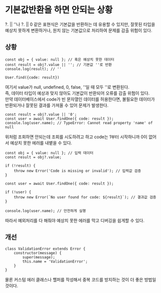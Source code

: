 # 기본값반환을 하면 안되는 상황

?. || ''나 ?. || 0 같은 표현식은 기본값을 반환하는 데 유용할 수 있지만, 잘못된 타입을 예상치 못하게 변환하거나, 원치 않는 기본값으로 처리하여 문제를 감출 위험이 있다.

## 상황

```
const obj = { value: null }; // 혹은 예상치 못한 데이터
const result = obj?.value || ''; // 기본값 ''로 반환
console.log(result); // ''

User.find({code: result})
```

여기서 value가 null, undefined, 0, false, ''일 때 모두 ''로 변환된다.  
즉, 데이터 타입이 예상과 맞지 않아도 기본값이 반환되어 오류를 감출 위험이 있다.  
만약 데이터베이스에서 code가 빈 문자열인 데이터를 허용한다면, 불필요한 데이터가 반환되거나 잘못된 결과를 가져올 수 있어 문제가 발생한다.

```
const result = obj?.value || '0';
const user = await User.findOne({ code: result });
console.log(user.name); // TypeError: Cannot read property 'name' of null
```

위처럼 조회하면 안되는데 조회를 시도하려고 하고 code는 1부터 시작하니까 0이 없어서 예상치 못한 에러를 내뱉을 수 있다.

```
const obj = { value: null }; // 입력 데이터
const result = obj?.value;

if (!result) {
    throw new Error('Code is missing or invalid'); // 입력값 검증
}

const user = await User.findOne({ code: result });

if (!user) {
    throw new Error(`No user found for code: ${result}`); // 결과값 검증
}

console.log(user.name); // 안전하게 실행
```

따라서 예외처리를 다 해줘야 예상치 못한 에러를 막고 디버깅을 쉽게할 수 있다.

## 개선

```
class ValidationError extends Error {
    constructor(message) {
        super(message);
        this.name = 'ValidationError';
    }
}
```

물론 커스텀 에러 클래스나 핼퍼를 작성해서 중복 코드를 방지하는 것이 더 좋은 방법일 것이다.

